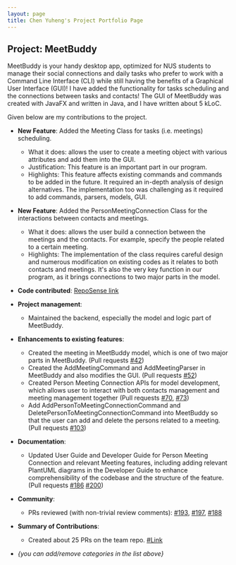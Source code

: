 ```yaml
---
layout: page
title: Chen Yuheng's Project Portfolio Page
---
```


## Project: MeetBuddy

MeetBuddy is your handy desktop app, optimized for NUS students to manage their social connections and daily tasks who prefer to work with a Command Line Interface (CLI) while still having the benefits of a Graphical User Interface (GUI)! I have added the functionality for tasks scheduling and the connections between tasks and contacts! The GUI of MeetBuddy was created with JavaFX and written in Java, and I have written about 5 kLoC.

Given below are my contributions to the project.

* **New Feature**: Added the Meeting Class for tasks (i.e. meetings) scheduling.
    * What it does: allows the user to create a meeting object with various attributes and add them into the GUI.
    * Justification: This feature is an important part in our program.
    * Highlights: This feature affects existing commands and commands to be added in the future. It required an in-depth analysis of design alternatives. The implementation too was challenging as it required to add commands, parsers, models, GUI.

* **New Feature**: Added the PersonMeetingConnection Class for the interactions between contacts and meetings.
    * What it does: allows the user build a connection between the meetings and the contacts. For example, specify the people related to a certain meeting.
    * Highlights: The implementation of the class requires careful design and numerous modification on existing codes as it relates to both contacts and meetings. It's also the very key function in our program, as it brings connections to two major parts in the model.
* **Code contributed**: [RepoSense link](https://nus-cs2103-ay2021s2.github.io/tp-dashboard/?search=T16-2&sort=groupTitle&sortWithin=title&timeframe=commit&mergegroup=&groupSelect=groupByRepos&breakdown=true&checkedFileTypes=docs~functional-code~test-code~other&since=2021-02-19&tabOpen=true&tabType=authorship&tabAuthor=skinnychenpi&tabRepo=AY2021S2-CS2103-T16-2%2Ftp%5Bmaster%5D&authorshipIsMergeGroup=false&authorshipFileTypes=docs~functional-code~test-code~other&authorshipIsBinaryFileTypeChecked=false)

* **Project management**:
    * Maintained the backend, especially the model and logic part of MeetBuddy.

* **Enhancements to existing features**:
    * Created the meeting in MeetBuddy model, which is one of two major parts in MeetBuddy. (Pull requests [\#42](https://github.com/AY2021S2-CS2103-T16-2/tp/pull/42))
    * Created the AddMeetingCommand and AddMeetingParser in MeetBuddy and also modifies the GUI. (Pull requests [\#52](https://github.com/AY2021S2-CS2103-T16-2/tp/pull/52))
    * Created Person Meeting Connection APIs for model development, which allows user to interact with both contacts management and meeting management together (Pull requests [\#70](https://github.com/AY2021S2-CS2103-T16-2/tp/pull/70), [\#73](https://github.com/AY2021S2-CS2103-T16-2/tp/pull/73))
    * Add AddPersonToMeetingConnectionCommand and DeletePersonToMeetingConnectionCommand into MeetBuddy so that the user can add and delete the persons related to a meeting. (Pull requests [\#103](https://github.com/AY2021S2-CS2103-T16-2/tp/pull/103))

* **Documentation**:
    * Updated User Guide and Developer Guide for Person Meeting Connection and relevant Meeting features, including adding relevant PlantUML diagrams in the Developer Guide to enhance comprehensibility of the codebase and the structure of the feature. (Pull requests [\#186](https://github.com/AY2021S2-CS2103-T16-2/tp/pull/186) [\#200](https://github.com/AY2021S2-CS2103-T16-2/tp/pull/200))

* **Community**:
    * PRs reviewed (with non-trivial review comments): [\#193](https://github.com/AY2021S2-CS2103-T16-2/tp/pull/193), [\#197](https://github.com/AY2021S2-CS2103-T16-2/tp/pull/197), [\#188](https://github.com/AY2021S2-CS2103-T16-2/tp/pull/188)
  
* **Summary of Contributions**:
    * Created about 25 PRs on the team repo. [\#Link](https://github.com/AY2021S2-CS2103-T16-2/tp/pulls?q=is%3Apr+author%3Askinnychenpi)

* _{you can add/remove categories in the list above}_
